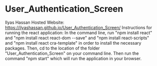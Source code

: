 # User_Authentication_Screen
Ilyas Hassan
Hosted Website: https://ilyashassan.github.io/User_Authentication_Screen/
Instructions for running the react application: In the command line, run "npm install react" and "npm install react react-dom --save" and "npm install react-scripts" and "npm install react cra-template" in order to install the necessary packages. Then, cd to the location of the folder "User_Authentication_Screen" on your command line. Then run the command "npm start" which will run the application in your browser.
